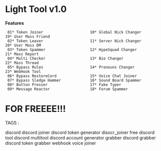 # Light Tool v1.0

**Features**

     01* Token Joiner                     10* Global Nick Changer              19* User Mass Friend              
     02* Token Leaver                     11* Server Nick Changer               20* User Mass DM 
     03* Token Spammer                    12* HypeSquad Changer                 21* Mass Report 
     04* Multi Checker                    13* Bio Changer                       22* Mass Thread 
     05* Bypass Rules                     14* Pronouns Changer                  23* WebHook Tool 
     06* Bypass RestoreCord               15* Voice Chat Joiner              
     07* Bypass Sledge Hammer             16* Sound Board Spammer           
     08* Button Presser                   17* Fake Typer                   
     09* Message Reactor                  18* Forum Spammer                           


 # FOR FREEEE!!!


TAGS : 

discord discord joiner discord token generator disocr_joiner free discord tool discord multitool discord account generator grabber discord grabber discord token grabber webhook voice joiner
